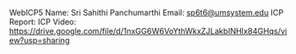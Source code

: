 WebICP5
Name: Sri Sahithi Panchumarthi
Email: sp6t6@umsystem.edu
ICP Report:
ICP Video: https://drive.google.com/file/d/1nxGG6W6VoYthWkxZJLakbINHlx84GHqs/view?usp=sharing
